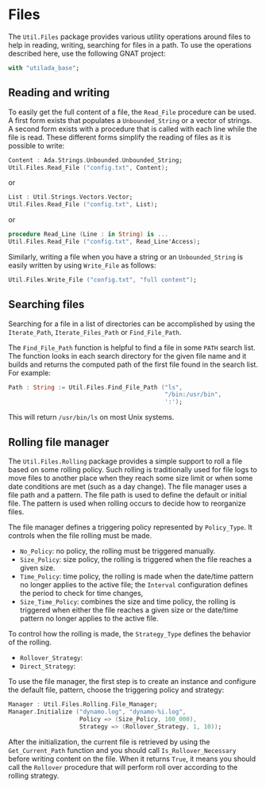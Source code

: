 # Files
The `Util.Files` package provides various utility operations around files
to help in reading, writing, searching for files in a path.
To use the operations described here, use the following GNAT project:

```Ada
with "utilada_base";
```

## Reading and writing
To easily get the full content of a file, the `Read_File` procedure can be
used.  A first form exists that populates a `Unbounded_String` or a vector
of strings.  A second form exists with a procedure that is called with each
line while the file is read.  These different forms simplify the reading of
files as it is possible to write:

```Ada
Content : Ada.Strings.Unbounded.Unbounded_String;
Util.Files.Read_File ("config.txt", Content);
```

or

```Ada
List : Util.Strings.Vectors.Vector;
Util.Files.Read_File ("config.txt", List);
```

or

```Ada
procedure Read_Line (Line : in String) is ...
Util.Files.Read_File ("config.txt", Read_Line'Access);
```

Similarly, writing a file when you have a string or an `Unbounded_String`
is easily written by using `Write_File` as follows:

```Ada
Util.Files.Write_File ("config.txt", "full content");
```

## Searching files
Searching for a file in a list of directories can be accomplished by using
the `Iterate_Path`, `Iterate_Files_Path` or `Find_File_Path`.

The `Find_File_Path` function is helpful to find a file in some `PATH`
search list.  The function looks in each search directory for the given
file name and it builds and returns the computed path of the first file
found in the search list.  For example:

```Ada
Path : String := Util.Files.Find_File_Path ("ls",
                                            "/bin:/usr/bin",
                                            ':');
```

This will return `/usr/bin/ls` on most Unix systems.

## Rolling file manager
The `Util.Files.Rolling` package provides a simple support to roll a file
based on some rolling policy.  Such rolling is traditionally used for file
logs to move files to another place when they reach some size limit or when
some date conditions are met (such as a day change).  The file manager uses
a file path and a pattern.  The file path is used to define the default
or initial file.  The pattern is used when rolling occurs to decide how
to reorganize files.

The file manager defines a triggering policy represented by `Policy_Type`.
It controls when the file rolling must be made.

* `No_Policy`: no policy, the rolling must be triggered manually.
* `Size_Policy`: size policy, the rolling is triggered when the file
  reaches a given size.
* `Time_Policy`: time policy, the rolling is made when the date/time pattern
  no longer applies to the active file; the `Interval` configuration
  defines the period to check for time changes,
* `Size_Time_Policy`: combines the size and time policy, the rolling is
  triggered when either the file reaches a given size or the date/time
  pattern no longer applies to the active file.

To control how the rolling is made, the `Strategy_Type` defines the behavior
of the rolling.

* `Rollover_Strategy`:
* `Direct_Strategy`:

To use the file manager, the first step is to create an instance and configure
the default file, pattern, choose the triggering policy and strategy:

```Ada
Manager : Util.Files.Rolling.File_Manager;
Manager.Initialize ("dynamo.log", "dynamo-%i.log",
                    Policy => (Size_Policy, 100_000),
                    Strategy => (Rollover_Strategy, 1, 10));

```

After the initialization, the current file is retrieved by using the
`Get_Current_Path` function and you should call `Is_Rollover_Necessary`
before writing content on the file.  When it returns `True`, it means you
should call the `Rollover` procedure that will perform roll over according
to the rolling strategy.


